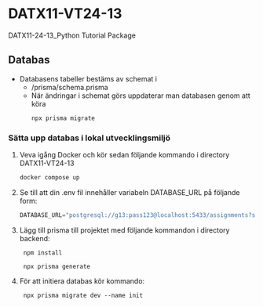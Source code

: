 # DATX11-VT24-13
DATX11-24-13_Python Tutorial Package


## Databas
- Databasens tabeller bestäms av schemat i 
    - /prisma/schema.prisma
    - När ändringar i schemat görs uppdaterar man databasen genom att köra
        ```
        npx prisma migrate
        ```


### Sätta upp databas i lokal utvecklingsmiljö
1. Veva igång Docker och kör sedan följande kommando i directory DATX11-VT24-13
    ```javascript
    docker compose up  
    ```

2. Se till att din .env fil innehåller variabeln DATABASE_URL på följande form:
    ```javascript
    DATABASE_URL="postgresql://g13:pass123@localhost:5433/assignments?schema=public"
    ```
3. Lägg till prisma till projektet med följande kommandon i directory backend:
    ```
     npm install
    ```
    ```
     npx prisma generate
    ```

4. För att initiera databas kör kommando:
    ```
     npx prisma migrate dev --name init
    ```